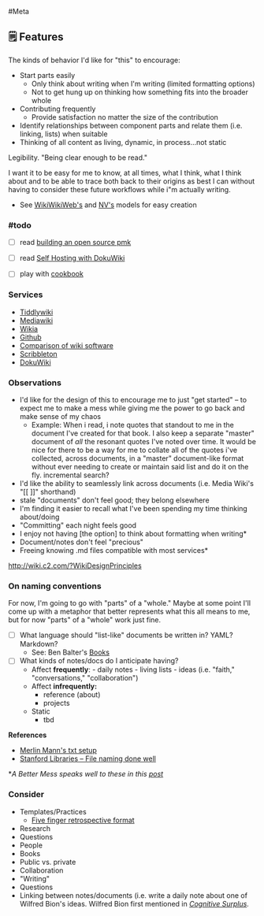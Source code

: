 #Meta


## 🗒️ Features
The kinds of behavior I'd like for "this" to encourage:
+ Start parts easily
	+ Only think about writing when I'm writing (limited formatting options)
	+ Not to get hung up on thinking how something fits into the broader whole
+ Contributing frequently
	+ Provide satisfaction no matter the size of the contribution
+ Identify relationships between component parts and relate them (i.e. linking, lists) when suitable
+ Thinking of all content as living, dynamic, in process...not static







Legibility. "Being clear enough to be read."

I want it to be easy for me to know, at all times, what I think, what I think about and to be able to trace both back to their origins as best I can without having to consider these future workflows while i"m actually writing.
+ See [WikiWikiWeb's](http://wiki.c2.com/?AddingNewPages) and [NV's](http://notational.net/) models for easy creation

###  #todo
+ [ ] read [building an open source pmk](https://hackernoon.com/building-a-open-source-personal-knowledge-base-45c25f5a4324)
+ [ ] read [Self Hosting with DokuWiki](https://diyfuturism.com/index.php/2018/01/01/how-to-set-up-a-personal-wiki-with-configuration-for-common-use-cases-like-recipes-and-journaling/)
+ [ ] play with [cookbook](https://blessyourhe.art/)


###  Services
+ [Tiddlywiki](https://tiddlywiki.com/)
+ [Mediawiki](https://www.mediawiki.org/wiki/MediaWiki)
+ [Wikia](http://www.wikia.com/fandom)
+ [Github](https://github.com/)
+ [Comparison of wiki software](https://en.wikipedia.org/wiki/Comparison_of_wiki_software)
+ [Scribbleton](https://scribbleton.com/)
+ [DokuWiki](https://www.dokuwiki.org/dokuwiki)

###  Observations
+ I'd like for the design of this to encourage me to just "get started" – to expect me to make a mess while giving me the power to go back and make sense of my chaos
	+ Example: When i read, i note quotes that standout to me in the document I've created for that book. I also keep a separate "master" document of *all* the resonant quotes I've noted over time. It would be nice for there to be a way for me to collate all of the quotes i've collected, across documents, in a "master" document-like format without ever needing to create or maintain said list and do it on the fly. incremental search?
+ I'd like the ability to seamlessly link across documents (i.e. Media Wiki's "[[ ]]" shorthand)
+ stale "documents"  don't feel good; they belong elsewhere
+ I'm finding it easier to recall what I've been spending my time thinking about/doing
+ "Committing" each night feels good
+ I enjoy not having [the option] to think about formatting when writing*
+ Document/notes don't feel "precious"
+ Freeing knowing .md files compatible with most services*

http://wiki.c2.com/?WikiDesignPrinciples

###  On naming conventions
For now, I'm going to go with "parts" of a "whole." Maybe at some point I'll come up with a metaphor that better represents what this all means to me, but for now "parts" of a "whole" work just fine.

+ [ ] What language should "list-like" documents be written in? YAML? Markdown?
	+ See: Ben Balter's [Books](https://github.com/benbalter/benbalter.github.com/blob/master/_data/books.yml)
+ [ ] What kinds of notes/docs do I anticipate having?
	+ Affect **frequently**:
			- daily notes
			- living lists
			- ideas (i.e. "faith," "conversations," "collaboration")
	+ Affect **infrequently:**
		- reference (about)
		- projects
	+ Static
		- tbd

**References**
+ [Merlin Mann's txt setup](http://www.43folders.com/2005/12/12/text-setup)
+ [Stanford Libraries – File naming done well](https://library.stanford.edu/research/data-management-services/case-studies/case-study-file-naming-done-well)



\**A Better Mess speaks well to these in this [post](http://bettermess.com/a-plain-text-primer/)*

###  Consider
- Templates/Practices
	- [Five finger retrospective format](https://www.mediawiki.org/wiki/Team_Practices_Group/Five_finger_retrospective)
- Research
- Questions
- People
- Books
- Public vs. private
- Collaboration
- "Writing"
- Questions
- Linking between notes/documents (i.e. write a daily note about one of Wilfred Bion's ideas. Wilfred Bion first mentioned in [*Cognitive Surplus*](https://en.wikipedia.org/wiki/Cognitive_Surplus).
